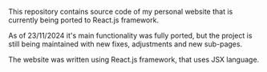 This repository contains source code of my personal website that is currently being ported to React.js framework.

As of 23/11/2024 it's main functionality was fully ported, but the project is still being maintained with new fixes, adjustments and new sub-pages.

The website was written using React.js framework, that uses JSX language.
